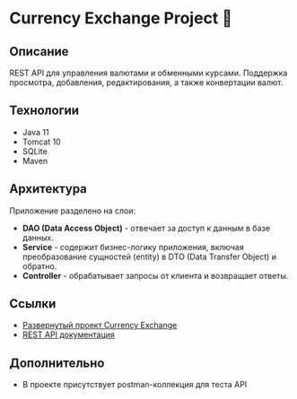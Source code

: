 # Currency Exchange Project 💱

## Описание

REST API для управления валютами и обменными курсами. Поддержка просмотра, добавления, редактирования, а также конвертации валют.

## Технологии

* Java 11
* Tomcat 10
* SQLite
* Maven

## Архитектура

Приложение разделено на слои:

* **DAO (Data Access Object)** - отвечает за доступ к данным в базе данных.
* **Service** - содержит бизнес-логику приложения, включая преобразование сущностей (entity) в DTO (Data Transfer Object) и обратно.
* **Controller** - обрабатывает запросы от клиента и возвращает ответы.

## Ссылки

* [Развернутый проект Currency Exchange](http://rtfmyoumust.ru/currency_exchange)
* [REST API документация](http://rtfmyoumust.ru/currency_exchange/rest_api_documentation.html)

## Дополнительно
* В проекте присутствует postman-коллекция для теста API
